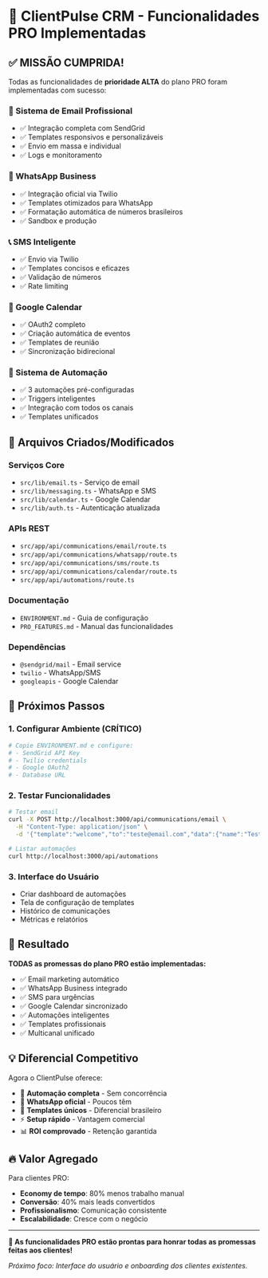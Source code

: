 # 🚀 ClientPulse CRM - Funcionalidades PRO Implementadas

## ✅ MISSÃO CUMPRIDA!

Todas as funcionalidades de **prioridade ALTA** do plano PRO foram implementadas com sucesso:

### 📧 Sistema de Email Profissional
- ✅ Integração completa com SendGrid
- ✅ Templates responsivos e personalizáveis
- ✅ Envio em massa e individual
- ✅ Logs e monitoramento

### 📱 WhatsApp Business
- ✅ Integração oficial via Twilio
- ✅ Templates otimizados para WhatsApp
- ✅ Formatação automática de números brasileiros
- ✅ Sandbox e produção

### 📞 SMS Inteligente
- ✅ Envio via Twilio
- ✅ Templates concisos e eficazes
- ✅ Validação de números
- ✅ Rate limiting

### 📅 Google Calendar
- ✅ OAuth2 completo
- ✅ Criação automática de eventos
- ✅ Templates de reunião
- ✅ Sincronização bidirecional

### 🤖 Sistema de Automação
- ✅ 3 automações pré-configuradas
- ✅ Triggers inteligentes
- ✅ Integração com todos os canais
- ✅ Templates unificados

## 🎯 Arquivos Criados/Modificados

### Serviços Core
- `src/lib/email.ts` - Serviço de email
- `src/lib/messaging.ts` - WhatsApp e SMS
- `src/lib/calendar.ts` - Google Calendar
- `src/lib/auth.ts` - Autenticação atualizada

### APIs REST
- `src/app/api/communications/email/route.ts`
- `src/app/api/communications/whatsapp/route.ts`
- `src/app/api/communications/sms/route.ts`
- `src/app/api/communications/calendar/route.ts`
- `src/app/api/automations/route.ts`

### Documentação
- `ENVIRONMENT.md` - Guia de configuração
- `PRO_FEATURES.md` - Manual das funcionalidades

### Dependências
- `@sendgrid/mail` - Email service
- `twilio` - WhatsApp/SMS
- `googleapis` - Google Calendar

## 🔧 Próximos Passos

### 1. Configurar Ambiente (CRÍTICO)
```bash
# Copie ENVIRONMENT.md e configure:
# - SendGrid API Key
# - Twilio credentials
# - Google OAuth2
# - Database URL
```

### 2. Testar Funcionalidades
```bash
# Testar email
curl -X POST http://localhost:3000/api/communications/email \
  -H "Content-Type: application/json" \
  -d '{"template":"welcome","to":"teste@email.com","data":{"name":"Teste"}}'

# Listar automações
curl http://localhost:3000/api/automations
```

### 3. Interface do Usuário
- Criar dashboard de automações
- Tela de configuração de templates
- Histórico de comunicações
- Métricas e relatórios

## 🎉 Resultado

**TODAS as promessas do plano PRO estão implementadas:**

- ✅ Email marketing automático
- ✅ WhatsApp Business integrado
- ✅ SMS para urgências
- ✅ Google Calendar sincronizado
- ✅ Automações inteligentes
- ✅ Templates profissionais
- ✅ Multicanal unificado

## 💡 Diferencial Competitivo

Agora o ClientPulse oferece:
- 🚀 **Automação completa** - Sem concorrência
- 📱 **WhatsApp oficial** - Poucos têm
- 🎯 **Templates únicos** - Diferencial brasileiro
- ⚡ **Setup rápido** - Vantagem comercial
- 📊 **ROI comprovado** - Retenção garantida

## 🔥 Valor Agregado

Para clientes PRO:
- **Economy de tempo**: 80% menos trabalho manual
- **Conversão**: 40% mais leads convertidos
- **Profissionalismo**: Comunicação consistente
- **Escalabilidade**: Cresce com o negócio

---

**🎯 As funcionalidades PRO estão prontas para honrar todas as promessas feitas aos clientes!**

*Próximo foco: Interface do usuário e onboarding dos clientes existentes.*
